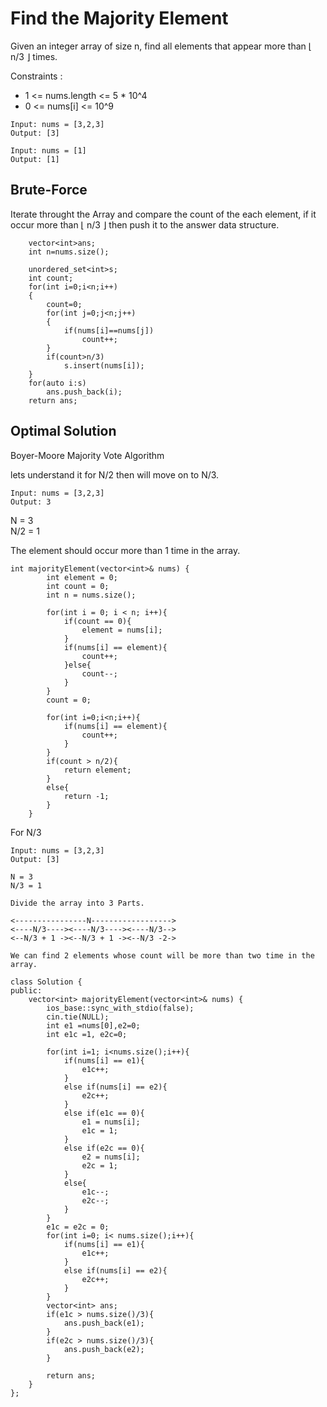 # Find the Majority Element
Given an integer array of size n, find all elements that appear more than ⌊ n/3 ⌋ times.

Constraints : 
- 1 <= nums.length <= 5 * 10^4
- 0 <= nums[i] <= 10^9 


```
Input: nums = [3,2,3]
Output: [3]
```
```
Input: nums = [1]
Output: [1]
```

## Brute-Force
Iterate throught the Array and compare the count of the each element, if it occur more than ⌊ n/3 ⌋ then push it to the answer data structure.

```
    vector<int>ans;
    int n=nums.size();

    unordered_set<int>s;
    int count;
    for(int i=0;i<n;i++)
    {
        count=0;
        for(int j=0;j<n;j++)
        {
            if(nums[i]==nums[j])
                count++;
        }
        if(count>n/3)
            s.insert(nums[i]);
    }
    for(auto i:s)
        ans.push_back(i);
    return ans;
```

## Optimal Solution
Boyer-Moore Majority Vote Algorithm

lets understand it for N/2 then will move on to N/3.

```
Input: nums = [3,2,3]
Output: 3
```

N = 3 \
N/2 = 1 

The element should occur more than 1 time in the array.

```
int majorityElement(vector<int>& nums) {
        int element = 0;
        int count = 0;
        int n = nums.size();
        
        for(int i = 0; i < n; i++){
            if(count == 0){
                element = nums[i];
            }
            if(nums[i] == element){
                count++;
            }else{
                count--;
            }
        }
        count = 0;
        
        for(int i=0;i<n;i++){
            if(nums[i] == element){
                count++;
            }
        }
        if(count > n/2){
            return element;
        }
        else{
            return -1;
        }
    }
```


For N/3 
```
Input: nums = [3,2,3]
Output: [3]

N = 3
N/3 = 1

Divide the array into 3 Parts.

<----------------N------------------>
<----N/3----><----N/3----><----N/3-->
<--N/3 + 1 -><--N/3 + 1 -><--N/3 -2->

We can find 2 elements whose count will be more than two time in the array.
```

```
class Solution {
public:
    vector<int> majorityElement(vector<int>& nums) {
        ios_base::sync_with_stdio(false);
        cin.tie(NULL); 
        int e1 =nums[0],e2=0;
        int e1c =1, e2c=0;
        
        for(int i=1; i<nums.size();i++){
            if(nums[i] == e1){
                e1c++;
            }
            else if(nums[i] == e2){
                e2c++;
            }
            else if(e1c == 0){
                e1 = nums[i];
                e1c = 1;
            }
            else if(e2c == 0){
                e2 = nums[i];
                e2c = 1;
            }
            else{
                e1c--;
                e2c--;
            }
        }
        e1c = e2c = 0;
        for(int i=0; i< nums.size();i++){
            if(nums[i] == e1){
                e1c++;
            }
            else if(nums[i] == e2){
                e2c++;
            }
        }
        vector<int> ans;
        if(e1c > nums.size()/3){
            ans.push_back(e1);
        }
        if(e2c > nums.size()/3){
            ans.push_back(e2);
        }
        
        return ans;
    }
};
```